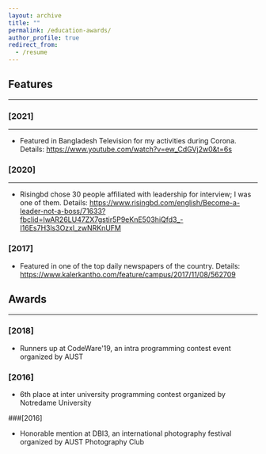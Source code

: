 ```yaml
---
layout: archive
title: ""
permalink: /education-awards/
author_profile: true
redirect_from:
  - /resume
---
```



## Features 
----------------
### [2021]
-----------
* Featured in Bangladesh Television for my activities during Corona. Details: https://www.youtube.com/watch?v=ew_CdGVj2w0&t=6s

### [2020]
-----------
* Risingbd chose 30 people affiliated with leadership for interview; I was one of them. Details: https://www.risingbd.com/english/Become-a-leader-not-a-boss/71633?fbclid=IwAR26LU47ZX7gstir5P9eKnE503hiQfd3_-I16Es7H3ls3Ozxl_zwNRKnUFM

### [2017]

* Featured in one of the top daily newspapers of the country. Details: https://www.kalerkantho.com/feature/campus/2017/11/08/562709
 
## Awards
----------------
### [2018]
* Runners up at CodeWare'19, an intra programming contest event organized by AUST

### [2016]
* 6th place at inter university programming contest organized by Notredame University 

###[2016]
* Honorable mention at DBI3, an international photography festival organized by AUST Photography Club
